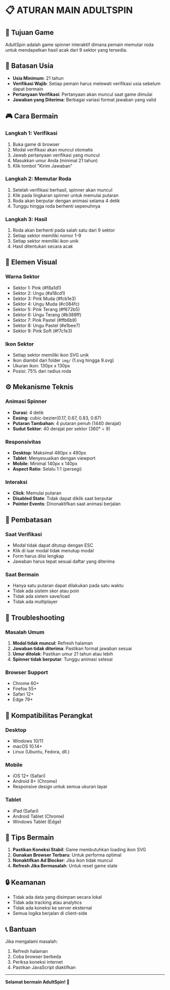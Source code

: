 # 📋 ATURAN MAIN ADULTSPIN

## 🎯 Tujuan Game
AdultSpin adalah game spinner interaktif dimana pemain memutar roda untuk mendapatkan hasil acak dari 9 sektor yang tersedia.

## 🔞 Batasan Usia
- **Usia Minimum**: 21 tahun
- **Verifikasi Wajib**: Setiap pemain harus melewati verifikasi usia sebelum dapat bermain
- **Pertanyaan Verifikasi**: Pertanyaan akan muncul saat game dimulai
- **Jawaban yang Diterima**: Berbagai variasi format jawaban yang valid

## 🎮 Cara Bermain

### Langkah 1: Verifikasi
1. Buka game di browser
2. Modal verifikasi akan muncul otomatis
3. Jawab pertanyaan verifikasi yang muncul
4. Masukkan umur Anda (minimal 21 tahun)
5. Klik tombol "Kirim Jawaban"

### Langkah 2: Memutar Roda
1. Setelah verifikasi berhasil, spinner akan muncul
2. Klik pada lingkaran spinner untuk memulai putaran
3. Roda akan berputar dengan animasi selama 4 detik
4. Tunggu hingga roda berhenti sepenuhnya

### Langkah 3: Hasil
1. Roda akan berhenti pada salah satu dari 9 sektor
2. Setiap sektor memiliki nomor 1-9
3. Setiap sektor memiliki ikon unik
4. Hasil ditentukan secara acak

## 🎨 Elemen Visual

### Warna Sektor
- Sektor 1: Pink (#f8a1d1)
- Sektor 2: Ungu (#a18cd1)
- Sektor 3: Pink Muda (#fcb1e3)
- Sektor 4: Ungu Muda (#c084fc)
- Sektor 5: Pink Terang (#f672b5)
- Sektor 6: Ungu Terang (#b388ff)
- Sektor 7: Pink Pastel (#ffb6b9)
- Sektor 8: Ungu Pastel (#e1bee7)
- Sektor 9: Pink Soft (#f7c1e3)

### Ikon Sektor
- Setiap sektor memiliki ikon SVG unik
- Ikon diambil dari folder `img/` (1.svg hingga 9.svg)
- Ukuran ikon: 130px x 130px
- Posisi: 75% dari radius roda

## ⚙️ Mekanisme Teknis

### Animasi Spinner
- **Durasi**: 4 detik
- **Easing**: cubic-bezier(0.17, 0.67, 0.83, 0.67)
- **Putaran Tambahan**: 4 putaran penuh (1440 derajat)
- **Sudut Sektor**: 40 derajat per sektor (360° ÷ 9)

### Responsivitas
- **Desktop**: Maksimal 480px x 480px
- **Tablet**: Menyesuaikan dengan viewport
- **Mobile**: Minimal 140px x 140px
- **Aspect Ratio**: Selalu 1:1 (persegi)

### Interaksi
- **Click**: Memulai putaran
- **Disabled State**: Tidak dapat diklik saat berputar
- **Pointer Events**: Dinonaktifkan saat animasi berjalan

## 🚫 Pembatasan

### Saat Verifikasi
- Modal tidak dapat ditutup dengan ESC
- Klik di luar modal tidak menutup modal
- Form harus diisi lengkap
- Jawaban harus tepat sesuai daftar yang diterima

### Saat Bermain
- Hanya satu putaran dapat dilakukan pada satu waktu
- Tidak ada sistem skor atau poin
- Tidak ada sistem save/load
- Tidak ada multiplayer

## 🔧 Troubleshooting

### Masalah Umum
1. **Modal tidak muncul**: Refresh halaman
2. **Jawaban tidak diterima**: Pastikan format jawaban sesuai
3. **Umur ditolak**: Pastikan umur 21 tahun atau lebih
4. **Spinner tidak berputar**: Tunggu animasi selesai

### Browser Support
- Chrome 60+
- Firefox 55+
- Safari 12+
- Edge 79+

## 📱 Kompatibilitas Perangkat

### Desktop
- Windows 10/11
- macOS 10.14+
- Linux (Ubuntu, Fedora, dll.)

### Mobile
- iOS 12+ (Safari)
- Android 8+ (Chrome)
- Responsive design untuk semua ukuran layar

### Tablet
- iPad (Safari)
- Android Tablet (Chrome)
- Windows Tablet (Edge)

## 🎯 Tips Bermain

1. **Pastikan Koneksi Stabil**: Game membutuhkan loading ikon SVG
2. **Gunakan Browser Terbaru**: Untuk performa optimal
3. **Nonaktifkan Ad Blocker**: Jika ikon tidak muncul
4. **Refresh Jika Bermasalah**: Untuk reset game state

## 🔒 Keamanan

- Tidak ada data yang disimpan secara lokal
- Tidak ada tracking atau analytics
- Tidak ada koneksi ke server eksternal
- Semua logika berjalan di client-side

## 📞 Bantuan

Jika mengalami masalah:
1. Refresh halaman
2. Coba browser berbeda
3. Periksa koneksi internet
4. Pastikan JavaScript diaktifkan

---

**Selamat bermain AdultSpin! 🎰** 